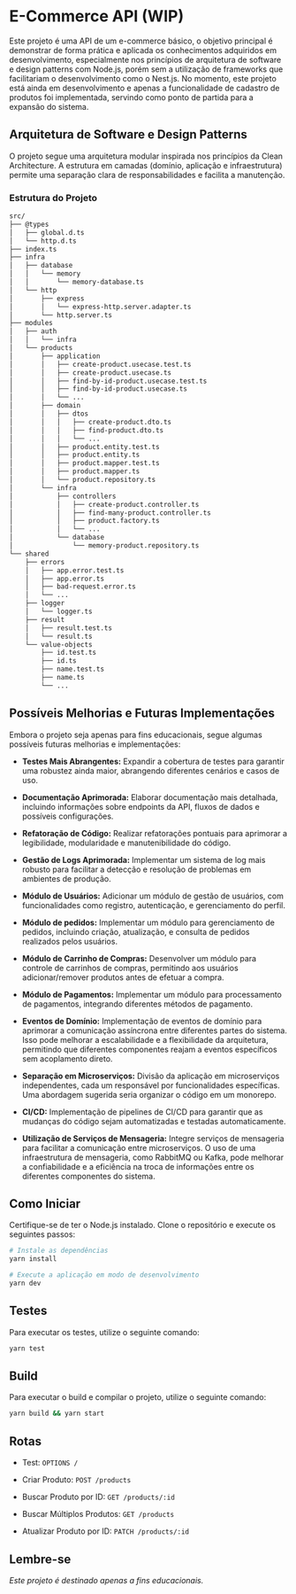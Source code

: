# E-Commerce API (WIP)

Este projeto é uma API de um e-commerce básico, o objetivo principal é demonstrar de forma prática e aplicada os conhecimentos adquiridos em desenvolvimento, especialmente nos princípios de arquitetura de software e design patterns com Node.js, porém sem a utilização de frameworks que facilitariam o desenvolvimento como o Nest.js. No momento, este projeto está ainda em desenvolvimento e apenas a funcionalidade de cadastro de produtos foi implementada, servindo como ponto de partida para a expansão do sistema.

## Arquitetura de Software e Design Patterns

O projeto segue uma arquitetura modular inspirada nos princípios da Clean Architecture. A estrutura em camadas (domínio, aplicação e infraestrutura) permite uma separação clara de responsabilidades e facilita a manutenção.

### Estrutura do Projeto

```bash
src/
├── @types
│   ├── global.d.ts
│   └── http.d.ts
├── index.ts
├── infra
│   ├── database
│   │   └── memory
│   │       └── memory-database.ts
│   └── http
│       ├── express
│       │   └── express-http.server.adapter.ts
│       └── http.server.ts
├── modules
│   ├── auth
│   │   └── infra
│   └── products
│       ├── application
│       │   ├── create-product.usecase.test.ts
│       │   ├── create-product.usecase.ts
│       │   ├── find-by-id-product.usecase.test.ts
│       │   ├── find-by-id-product.usecase.ts
│       │   └── ...
│       ├── domain
│       │   ├── dtos
│       │   │   ├── create-product.dto.ts
│       │   │   ├── find-product.dto.ts
│       │   │   └── ...
│       │   ├── product.entity.test.ts
│       │   ├── product.entity.ts
│       │   ├── product.mapper.test.ts
│       │   ├── product.mapper.ts
│       │   └── product.repository.ts
│       └── infra
│           ├── controllers
│           │   ├── create-product.controller.ts
│           │   ├── find-many-product.controller.ts
│           │   ├── product.factory.ts
│           │   └── ...
│           └── database
│               └── memory-product.repository.ts
└── shared
    ├── errors
    │   ├── app.error.test.ts
    │   ├── app.error.ts
    │   ├── bad-request.error.ts
    │   └── ...
    ├── logger
    │   └── logger.ts
    ├── result
    │   ├── result.test.ts
    │   └── result.ts
    └── value-objects
        ├── id.test.ts
        ├── id.ts
        ├── name.test.ts
        ├── name.ts
        └── ...
```

## Possíveis Melhorias e Futuras Implementações

Embora o projeto seja apenas para fins educacionais, segue algumas possíveis futuras melhorias e implementações:

- <b>Testes Mais Abrangentes:</b>
  Expandir a cobertura de testes para garantir uma robustez ainda maior, abrangendo diferentes cenários e casos de uso.

- <b>Documentação Aprimorada:</b>
  Elaborar documentação mais detalhada, incluindo informações sobre endpoints da API, fluxos de dados e possíveis configurações.

- <b>Refatoração de Código:</b>
  Realizar refatorações pontuais para aprimorar a legibilidade, modularidade e manutenibilidade do código.

- <b>Gestão de Logs Aprimorada:</b>
  Implementar um sistema de log mais robusto para facilitar a detecção e resolução de problemas em ambientes de produção.

- <b>Módulo de Usuários:</b>
  Adicionar um módulo de gestão de usuários, com funcionalidades como registro, autenticação, e gerenciamento do perfil.

- <b>Módulo de pedidos:</b>
  Implementar um módulo para gerenciamento de pedidos, incluindo criação, atualização, e consulta de pedidos realizados pelos usuários.

- <b>Módulo de Carrinho de Compras:</b>
  Desenvolver um módulo para controle de carrinhos de compras, permitindo aos usuários adicionar/remover produtos antes de efetuar a compra.

- <b>Módulo de Pagamentos:</b>
  Implementar um módulo para processamento de pagamentos, integrando diferentes métodos de pagamento.

- <b>Eventos de Domínio:</b>
  Implementação de eventos de domínio para aprimorar a comunicação assíncrona entre diferentes partes do sistema. Isso pode melhorar a escalabilidade e a flexibilidade da arquitetura, permitindo que diferentes componentes reajam a eventos específicos sem acoplamento direto.

- <b>Separação em Microserviços:</b>
  Divisão da aplicação em microserviços independentes, cada um responsável por funcionalidades específicas. Uma abordagem sugerida seria organizar o código em um monorepo.

- <b>CI/CD:</b>
  Implementação de pipelines de CI/CD para garantir que as mudanças do código sejam automatizadas e testadas automaticamente.

- <b>Utilização de Serviços de Mensageria:</b>
  Integre serviços de mensageria para facilitar a comunicação entre microserviços. O uso de uma infraestrutura de mensageria, como RabbitMQ ou Kafka, pode melhorar a confiabilidade e a eficiência na troca de informações entre os diferentes componentes do sistema.

## Como Iniciar

Certifique-se de ter o Node.js instalado. Clone o repositório e execute os seguintes passos:

```bash
# Instale as dependências
yarn install

# Execute a aplicação em modo de desenvolvimento
yarn dev
```

## Testes

Para executar os testes, utilize o seguinte comando:

```bash
yarn test
```

## Build

Para executar o build e compilar o projeto, utilize o seguinte comando:

```bash
yarn build && yarn start
```

## Rotas

- Test: `OPTIONS /`

- Criar Produto: `POST /products`

- Buscar Produto por ID: `GET /products/:id`

- Buscar Múltiplos Produtos: `GET /products`

- Atualizar Produto por ID: `PATCH /products/:id`

## Lembre-se

<i>Este projeto é destinado apenas a fins educacionais.</i>
